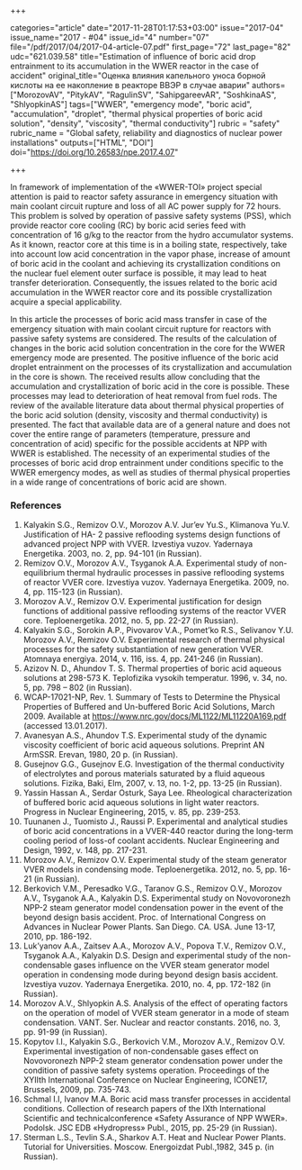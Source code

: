 +++

categories="article"
date="2017-11-28T01:17:53+03:00"
issue="2017-04"
issue_name="2017 - #04"
issue_id="4"
number="07"
file="/pdf/2017/04/2017-04-article-07.pdf"
first_page="72"
last_page="82"
udc="621.039.58"
title="Estimation of influence of boric acid drop entrainment to its accumulation in the WWER reactor in the case of accident"
original_title="Оценка влияния капельного уноса борной кислоты на ее накопление в реакторе ВВЭР в случае аварии"
authors=["MorozovAV", "PitykAV", "RagulinSV", "SahipgareevAR", "SoshkinaAS", "ShlyopkinAS"]
tags=["WWER", "emergency mode", "boric acid", "accumulation", "droplet", "thermal physical properties of boric acid solution", "density", "viscosity", "thermal conductivity"]
rubric = "safety"
rubric_name = "Global safety, reliability and diagnostics of nuclear power installations"
outputs=["HTML", "DOI"]
doi="https://doi.org/10.26583/npe.2017.4.07"

+++

In framework of implementation of the «WWER-TOI» project special attention is paid to reactor safety assurance in emergency situation with main coolant circuit rupture and loss of all AC power supply for 72 hours. This problem is solved by operation of passive safety systems (PSS), which provide reactor core cooling (RC) by boric acid series feed with concentration of 16 g/kg to the reactor from the hydro accumulator systems. As it known, reactor core at this time is in a boiling state, respectively, take into account low acid concentration in the vapor phase, increase of amount of boric acid in the coolant and achieving its crystallization conditions on the nuclear fuel element outer surface is possible, it may lead to heat transfer deterioration. Consequently, the issues related to the boric acid accumulation in the WWER reactor core and its possible crystallization acquire a special applicability.

In this article the processes of boric acid mass transfer in case of the emergency situation with main coolant circuit rupture for reactors with passive safety systems are considered. The results of the calculation of changes in the boric acid solution concentration in the core for the WWER emergency mode are presented. The positive influence of the boric acid droplet entrainment on the processes of its crystallization and accumulation in the core is shown. The received results allow concluding that the accumulation and crystallization of boric acid in the core is possible. These processes may lead to deterioration of heat removal from fuel rods. The review of the available literature data about thermal physical properties of the boric acid solution (density, viscosity and thermal conductivity) is presented. The fact that available data are of a general nature and does not cover the entire range of parameters (temperature, pressure and concentration of acid) specific for the possible accidents at NPP with WWER is established. The necessity of an experimental studies of the processes of boric acid drop entrainment under conditions specific to the WWER emergency modes, as well as studies of thermal physical properties in a wide range of concentrations of boric acid are shown.

### References

1. Kalyakin S.G., Remizov O.V., Morozov A.V. Jur’ev Yu.S., Klimanova Yu.V. Justification of HA- 2 passive reflooding systems design functions of advanced project NPP with VVER. Izvestiya vuzov. Yadernaya Energetika. 2003, no. 2, pp. 94-101 (in Russian).
2. Remizov O.V., Morozov A.V., Tsyganok A.A. Experimental study of non-equilibrium thermal hydraulic processes in passive reflooding systems of reactor VVER core. Izvestiya vuzov. Yadernaya Energetika. 2009, no. 4, pp. 115-123 (in Russian).
3. Morozov A.V., Remizov O.V. Experimental justification for design functions of additional passive reflooding systems of the reactor VVER core. Teploenergetika. 2012, no. 5, pp. 22-27 (in Russian).
4. Kalyakin S.G., Sorokin A.P., Pivovarov V.A., Pomet’ko R.S., Selivanov Y.U. Morozov A.V., Remizov O.V. Experimental research of thermal physical processes for the safety substantiation of new generation VVER. Atomnaya energiya. 2014, v. 116, iss. 4, pp. 241-246 (in Russian).
5. Azizov N. D., Ahundov T. S. Thermal properties of boric acid aqueous solutions at 298-573 K. Teplofizika vysokih temperatur. 1996, v. 34, no. 5, pp. 798 – 802 (in Russian).
6. WCAP-17021-NP, Rev. 1. Summary of Tests to Determine the Physical Properties of Buffered and Un-buffered Boric Acid Solutions, March 2009. Available at https://www.nrc.gov/docs/ML1122/ML11220A169.pdf (accessed 13.01.2017).
7. Avanesyan A.S., Ahundov T.S. Experimental study of the dynamic viscosity coefficient of boric acid aqueous solutions. Preprint AN ArmSSR. Erevan, 1980, 20 p. (in Russian).
8. Gusejnov G.G., Gusejnov E.G. Investigation of the thermal conductivity of electrolytes and porous materials saturated by a fluid aqueous solutions. Fizika, Baki, Elm, 2007, v. 13, no. 1-2, pp. 13-25 (in Russian).
9. Yassin Hassan A., Serdar Osturk, Saya Lee. Rheological characterization of buffered boric acid aqueous solutions in light water reactors. Progress in Nuclear Engineering, 2015, v. 85, pp. 239-253.
10. Tuunanen J., Tuomisto J., Raussi P. Experimental and analytical studies of boric acid concentrations in a VVER-440 reactor during the long-term cooling period of loss-of coolant accidents. Nuclear Engineering and Design, 1992, v. 148, pp. 217-231.
11. Morozov A.V., Remizov O.V. Experimental study of the steam generator VVER models in condensing mode. Teploenergetika. 2012, no. 5, pp. 16-21 (in Russian).
12. Berkovich V.M., Peresadko V.G., Taranov G.S., Remizov O.V., Morozov A.V., Tsyganok A.A., Kalyakin D.S. Experimental study on Novovoronezh NPP-2 steam generator model condensation power in the event of the beyond design basis accident. Proc. of International Congress on Advances in Nuclear Power Plants. San Diego. CA. USA. June 13-17, 2010, pp. 186-192.
13. Luk’yanov A.A., Zaitsev A.A., Morozov A.V., Popova T.V., Remizov O.V., Tsyganok A.A., Kalyakin D.S. Design and experimental study of the non-condensable gases influence on the VVER steam generator model operation in condensing mode during beyond design basis accident. Izvestiya vuzov. Yadernaya Energetika. 2010, no. 4, pp. 172-182 (in Russian).
14. Morozov A.V., Shlyopkin A.S. Analysis of the effect of operating factors on the operation of model of VVER steam generator in a mode of steam condensation. VANT. Ser. Nuclear and reactor constants. 2016, no. 3, pp. 91-99 (in Russian).
15. Kopytov I.I., Kalyakin S.G., Berkovich V.M., Morozov A.V., Remizov O.V. Experimental investigation of non-condensable gases effect on Novovoronezh NPP-2 steam generator condensation power under the condition of passive safety systems operation. Proceedings of the XYIIth International Conference on Nuclear Engineering, ICONE17, Brussels, 2009, pp. 735-743.
16. Schmal I.I, Ivanov M.A. Boric acid mass transfer processes in accidental conditions. Collection of research papers of the IXth International Scientific and technicalconference «Safety Assurance of NPP WWER». Podolsk. JSC EDB «Hydropress» Publ., 2015, pp. 25-29 (in Russian).
17. Sterman L.S., Tevlin S.A., Sharkov A.T. Heat and Nuclear Power Plants. Tutorial for Universities. Moscow. Energoizdat Publ.,1982, 345 p. (in Russian).